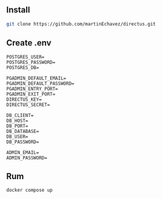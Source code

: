 ## Install

```sh
git clone https://github.com/martinEchavez/directus.git
```

## Create .env
```
POSTGRES_USER=
POSTGRES_PASSWORD=
POSTGRES_DB=

PGADMIN_DEFAULT_EMAIL=
PGADMIN_DEFAULT_PASSWORD=
PGADMIN_ENTRY_PORT=
PGADMIN_EXIT_PORT=
DIRECTUS_KEY=
DIRECTUS_SECRET=

DB_CLIENT=
DB_HOST=
DB_PORT=
DB_DATABASE=
DB_USER=
DB_PASSWORD=

ADMIN_EMAIL=
ADMIN_PASSWORD=
```

## Rum
```sh
docker compose up
```